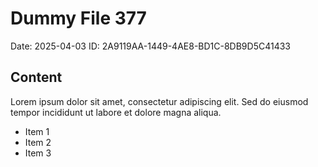 # Dummy File 377

Date: 2025-04-03
ID: 2A9119AA-1449-4AE8-BD1C-8DB9D5C41433

## Content

Lorem ipsum dolor sit amet, consectetur adipiscing elit.
Sed do eiusmod tempor incididunt ut labore et dolore magna aliqua.

* Item 1
* Item 2
* Item 3

